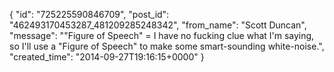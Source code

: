  {
   "id": "725225590846709",
   "post_id": "462493170453287_481209285248342",
   "from_name": "Scott Duncan",
   "message": "\"Figure of Speech\" = I have no fucking clue what I'm saying, so I'll use a \"Figure of Speech\" to make some smart-sounding white-noise.",
   "created_time": "2014-09-27T19:16:15+0000"
 }
